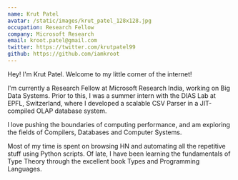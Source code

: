```yaml
---
name: Krut Patel
avatar: /static/images/krut_patel_128x128.jpg
occupation: Research Fellow
company: Microsoft Research
email: kroot.patel@gmail.com
twitter: https://twitter.com/krutpatel99
github: https://github.com/iamkroot
---
```


Hey! I'm Krut Patel. Welcome to my little corner of the internet!

I'm currently a Research Fellow at Microsoft Research India, working on Big Data Systems. Prior to this, I was a summer intern with the DIAS Lab at EPFL, Switzerland, where I developed a scalable CSV Parser in a JIT-compiled OLAP database system.

I love pushing the boundaries of computing performance, and am exploring the fields of Compilers, Databases and Computer Systems.

Most of my time is spent on browsing HN and automating all the repetitive stuff using Python scripts. Of late, I have been learning the fundamentals of Type Theory through the excellent book Types and Programming Languages.
